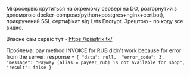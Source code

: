 Мікросервіс крутиться на окремому сервері на DO, розгорнутий з допомогою docker-compose(python+postgres+nginx+certbot), прикручений SSL сертифікат від Lets Encrypt. Зрештою - по коду все видно. 

Власне сам сервіс тут - https://piastrix.tk/

Проблема:
pay method INVOICE for RUB didn't work because for error from the server:
response = `{
  "data": null, 
  "error_code": 3, 
  "message": "Payway (alias = payeer_rub) is not available for shop", 
  "result": false
}`

